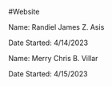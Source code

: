 #Website 


Name: Randiel James Z. Asis

Date Started: 4/14/2023

Name: Merry Chris B. Villar

Date Started: 4/15/2023

